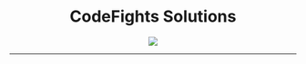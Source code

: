 <div align="center">
  
# CodeFights Solutions

<img src="http://joshalling.com/wp-content/uploads/2016/10/Codefights.png" />
</div>

---


